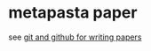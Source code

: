 # metapasta paper

see [git and github for writing papers](https://github.com/era7bio/docs/wiki/git-and-github-for-writing-papers)

